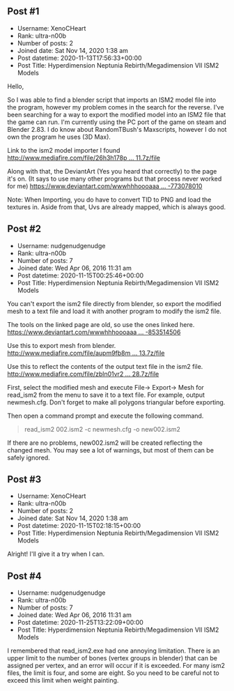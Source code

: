 ## Post #1
- Username: XenoCHeart
- Rank: ultra-n00b
- Number of posts: 2
- Joined date: Sat Nov 14, 2020 1:38 am
- Post datetime: 2020-11-13T17:56:33+00:00
- Post Title: Hyperdimension Neptunia Rebirth/Megadimension VII ISM2 Models

Hello,

So I was able to find a blender script that imports an ISM2 model file into the program, however my problem comes in the search for the reverse. I've been searching for a way to export the modified model into an ISM2 file that the game can run. I'm currently using the PC port of the game on steam and Blender 2.83. I do know about RandomTBush's Maxscripts, however I do not own the program he uses (3D Max). 

Link to the ism2 model importer I found
[http://www.mediafire.com/file/26h3h178p ... 11.7z/file](http://www.mediafire.com/file/26h3h178pdkyj5m/io_import_compile_heart_ism2_20181111.7z/file)

Along with that, the DeviantArt (Yes you heard that correctly) to the page it's on. (It says to use many other programs but that process never worked for me)
[https://www.deviantart.com/wwwhhhoooaaa ... -773078010](https://www.deviantart.com/wwwhhhoooaaammmiii/journal/The-tools-I-use-773078010)

Note: When Importing, you do have to convert TID to PNG and load the textures in. Aside from that, Uvs are already mapped, which is always good.
## Post #2
- Username: nudgenudgenudge
- Rank: ultra-n00b
- Number of posts: 7
- Joined date: Wed Apr 06, 2016 11:31 am
- Post datetime: 2020-11-15T00:25:46+00:00
- Post Title: Hyperdimension Neptunia Rebirth/Megadimension VII ISM2 Models

You can't export the ism2 file directly from blender, so export the modified mesh to a text file and load it with another program to modify the ism2 file.

The tools on the linked page are old, so use the ones linked here.
[https://www.deviantart.com/wwwhhhoooaaa ... -853514506](https://www.deviantart.com/wwwhhhoooaaammmiii/journal/New-versions-of-mod-tools-853514506)

Use this to export mesh from blender.
[http://www.mediafire.com/file/aupm9fb8m ... 13.7z/file](http://www.mediafire.com/file/aupm9fb8m8a3wne/io_export_mesh_for_read_ism2_20200713.7z/file)

Use this to reflect the contents of the output text file in the ism2 file.
[http://www.mediafire.com/file/zbln01vr2 ... 28.7z/file](http://www.mediafire.com/file/zbln01vr2hrzx1o/read_ism2_20200828.7z/file)

First, select the modified mesh and execute File-> Export-> Mesh for read_ism2 from the menu to save it to a text file.
For example, output newmesh.cfg.
Don't forget to make all polygons triangular before exporting.

Then open a command prompt and execute the following command.
> read_ism2 002.ism2 -c newmesh.cfg -o new002.ism2

If there are no problems, new002.ism2 will be created reflecting the changed mesh.
You may see a lot of warnings, but most of them can be safely ignored.
## Post #3
- Username: XenoCHeart
- Rank: ultra-n00b
- Number of posts: 2
- Joined date: Sat Nov 14, 2020 1:38 am
- Post datetime: 2020-11-15T02:18:15+00:00
- Post Title: Hyperdimension Neptunia Rebirth/Megadimension VII ISM2 Models

Alright! I'll give it a try when I can.
## Post #4
- Username: nudgenudgenudge
- Rank: ultra-n00b
- Number of posts: 7
- Joined date: Wed Apr 06, 2016 11:31 am
- Post datetime: 2020-11-25T13:22:09+00:00
- Post Title: Hyperdimension Neptunia Rebirth/Megadimension VII ISM2 Models

I remembered that read_ism2.exe had one annoying limitation.
There is an upper limit to the number of bones (vertex groups in blender) that can be assigned per vertex, and an error will occur if it is exceeded.
For many ism2 files, the limit is four, and some are eight.
So you need to be careful not to exceed this limit when weight painting.
